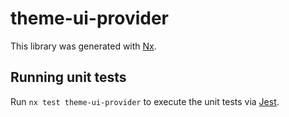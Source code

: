 # theme-ui-provider

This library was generated with [Nx](https://nx.dev).

## Running unit tests

Run `nx test theme-ui-provider` to execute the unit tests via [Jest](https://jestjs.io).
